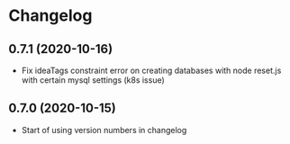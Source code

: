 # Changelog

## 0.7.1 (2020-10-16)
* Fix ideaTags constraint error on creating databases with node reset.js with certain mysql settings (k8s issue)

## 0.7.0 (2020-10-15)
* Start of using version numbers in changelog

